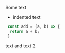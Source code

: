 Some text

  * indented text

```js
 const add = (a, b) => {
  return a + b;
 }
```

text and text 2
